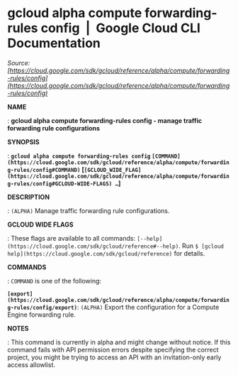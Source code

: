 # gcloud alpha compute forwarding-rules config  |  Google Cloud CLI Documentation

*Source: [https://cloud.google.com/sdk/gcloud/reference/alpha/compute/forwarding-rules/config](https://cloud.google.com/sdk/gcloud/reference/alpha/compute/forwarding-rules/config)*

**NAME**

: **gcloud alpha compute forwarding-rules config - manage traffic forwarding rule configurations**

**SYNOPSIS**

: **`gcloud alpha compute forwarding-rules config` `[COMMAND](https://cloud.google.com/sdk/gcloud/reference/alpha/compute/forwarding-rules/config#COMMAND)` [`[GCLOUD_WIDE_FLAG](https://cloud.google.com/sdk/gcloud/reference/alpha/compute/forwarding-rules/config#GCLOUD-WIDE-FLAGS) …`]**

**DESCRIPTION**

: `(ALPHA)` Manage traffic forwarding rule configurations.

**GCLOUD WIDE FLAGS**

: These flags are available to all commands: `[--help](https://cloud.google.com/sdk/gcloud/reference#--help)`.
Run `$ [gcloud help](https://cloud.google.com/sdk/gcloud/reference)` for details.

**COMMANDS**

: ``COMMAND`` is one of the following:

**`[export](https://cloud.google.com/sdk/gcloud/reference/alpha/compute/forwarding-rules/config/export)`**:
`(ALPHA)` Export the configuration for a Compute Engine forwarding
rule.

**NOTES**

: This command is currently in alpha and might change without notice. If this
command fails with API permission errors despite specifying the correct project,
you might be trying to access an API with an invitation-only early access
allowlist.